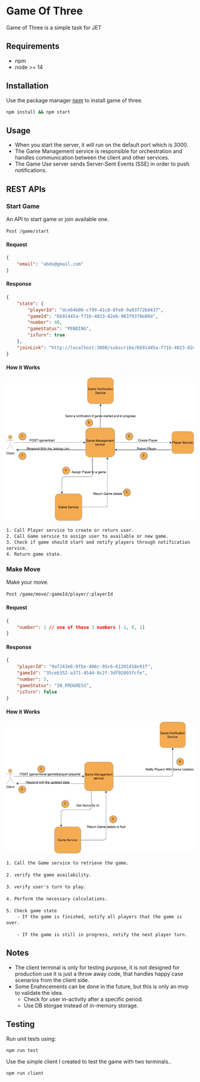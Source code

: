 # Game Of Three

Game of Three is a simple task for JET

## Requirements
- npm
- node >= 14
## Installation

Use the package manager [npm](https://npmjs.com) to install game of three.

```sh
npm install && npm start
```

## Usage
- When you start the server, it will run on the default port which is 3000. 
- The Game Management service is responsible for orchestration and handles communication between the client and other services. 
- The Game Use server sends Server-Sent Events (SSE) in order to push notifications.


## REST APIs

### Start Game
An API to start game or join available one.

`Post /game/start` 
#### Request
```json
{
    "email": "abdo@gmail.com"
}
```

#### Response
```json
{
    "state": {
        "playerId": "dce64b06-cf99-41c8-8fe8-9a03f72bd437",
        "gameId": "6b91445a-f71b-4023-82eb-98379378e80d",
        "number": 40,
        "gameStatus": "PENDING",
        "isTurn": true
    },
    "joinLink": "http://localhost:3000/subscribe/6b91445a-f71b-4023-82eb-98379378e80d/player/dce64b06-cf99-41c8-8fe8-9a03f72bd437"
}
```

#### How it Works

![Start Game Diagram](./documentation/images/startGame.png)

    1. Call Player service to create or return user.
    2. Call Game service to assign user to available or new game.
    3. Check if game should start and notify players through notification service.
    4. Return game state.

### Make Move
Make your move.

`Post /game/move/:gameId/player/:playerId`
#### Request
```json
{
    "number": 1 // one of these 3 numbers [-1, 0, 1]
}
```

#### Response
```json
{
    "playerId": "9af243e6-0fbe-406c-95c6-61201d18e91f",
    "gameId": "35ceb352-a371-454d-8c2f-3df92093fcfe",
    "number": 5,
    "gameStatus": "IN_PROGRESS",
    "isTurn": false
}
```

#### How it Works

![Make Move Diagram](./documentation/images/makeMove.png)


    1. Call the Game service to retrieve the game.
    
    2. verify the game availability.

    3. verify user's turn to play.

    4. Perform the necessary calculations.

    5. Check game state
        - If the game is finished, notify all players that the game is over.

        - If the game is still in progress, notify the next player turn.

## Notes
- The client terminal is only for testing purpose, it is not designed for production use it is just a throw away code, that handles happy case scenarios from the client side.
- Some Enahncements can be done in the future, but this is only an mvp to validate the idea.
    - Check for user in-activity after a specific period.
    - Use DB storgae instead of in-memory storage.

## Testing

Run unit tests using:
```sh
npm run test
```

Use the simple client I created to test the game with two terminals..
```sh
npm run client
```